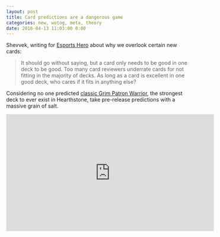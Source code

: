 ```yaml
---
layout: post
title: Card predictions are a dangerous game
categories: new, wotog, meta, theory
date: 2016-04-13 11:03:00 0:00
---
```


Shevvek, writing for [Esports Hero](https://blog.esportshero.com/getting-card-reviews-right-part-two-beyond-curve/) about why we overlook certain new cards: 

> It should go without saying, but a card only needs to be good in one deck to be good. Too many card reviewers underrate cards for not fitting in the majority of decks. As long as a card is excellent in one good deck, who cares if it fits in anything else?

Considering no one predicted [classic Grim Patron Warrior](http://www.icy-veins.com/hearthstone/season-19-legendary-grim-patron-warrior-brm-deck), the strongest deck to ever exist in Hearthstone, take pre-release predictions with a massive grain of salt. 

<iframe width="560" height="315" src="https://www.youtube.com/embed/W0_N1XdODuY" frameborder="0" allowfullscreen></iframe>
